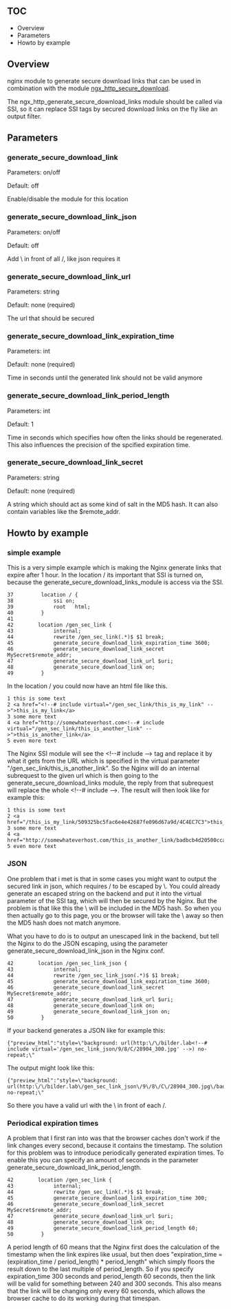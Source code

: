 ## TOC ##

* Overview
* Parameters
* Howto by example

## Overview ##

nginx module to generate secure download links that can be used in combination with the module [ngx_http_secure_download](http://wiki.nginx.org/NginxHttpSecureDownload "ngx_http_secure_download"). 

The ngx_http_generate_secure_download_links module should be called via SSI, so it can replace SSI tags by secured download links on the fly like an output filter.

## Parameters ##

### generate_secure_download_link ###

Parameters: on/off

Default: off

Enable/disable the module for this location

### generate_secure_download_link_json ###

Parameters: on/off

Default: off

Add \ in front of all /, like json requires it

### generate_secure_download_link_url ###

Parameters: string

Default: none \(required\)

The url that should be secured

### generate_secure_download_link_expiration_time ###

Parameters: int

Default: none \(required\)

Time in seconds until the generated link should not be valid anymore

### generate_secure_download_link_period_length ###

Parameters: int

Default: 1

Time in seconds which specifies how often the links should be regenerated. This also influences the precision of the spcified expiration time.

### generate_secure_download_link_secret ###

Parameters: string

Default: none \(required\)

A string which should act as some kind of salt in the MD5 hash. It can also contain variables like the $remote_addr.

## Howto by example ##

### simple example ###

This is a very simple example which is making the Nginx generate links that expire after 1 hour. In the location / its important that SSI is turned on, because the generate_secure_download_links_module is access via the SSI. 

	37         location / {
	38             ssi on;
	39             root   html;
	40         }
	41 
	42        location /gen_sec_link {
	43             internal;
	44             rewrite /gen_sec_link(.*)$ $1 break;
	45             generate_secure_download_link_expiration_time 3600;
	46             generate_secure_download_link_secret MySecret$remote_addr;
	47             generate_secure_download_link_url $uri;
	48             generate_secure_download_link on;
	49         }

In the location / you could now have an html file like this.

	1 this is some text
	2 <a href="<!--# include virtual="/gen_sec_link/this_is_my_link" -->">this_is_my_link</a>
	3 some more text
	4 <a href="http://somewhateverhost.com<!--# include virtual="/gen_sec_link/this_is_another_link" -->">this_is_another_link</a>
	5 even more text

The Nginx SSI module will see the \<!\-\-\# include \-\-\> tag and replace it by what it gets from the URL which is specified in the virtual parameter "/gen_sec_link/this_is_another_link". So the Nginx will do an internal subrequest to the given url which is then going to the generate_secure_download_links module, the reply from that subrequest will replace the whole \<!\-\-\# include \-\-\>. The result will then look like for example this:

	1 this is some text
	2 <a href="/this_is_my_link/509325bc5fac6e4e42687fe096d67a9d/4C4EC7C3">this_is_my_link</a>
	3 some more text
	4 <a href="http://somewhateverhost.com/this_is_another_link/badbcb4d20500cca464c609da41001b2/4C4EC7C3">this_is_another_link</a>
	5 even more text

### JSON ###

One problem that i met is that in some cases you might want to output the secured link in json, which requires / to be escaped by \\. You could already generate an escaped string on the backend and put it into the virtual parameter of the SSI tag, which will then be secured by the Nginx. But the problem is that like this the \\ will be included in the MD5 hash. So when you then actually go to this page, you or the browser will take the \\ away so then the MD5 hash does not match anymore. 

What you have to do is to output an unescaped link in the backend, but tell the Nginx to do the JSON escaping, using the parameter generate_secure_download_link_json in the Nginx conf.

	42        location /gen_sec_link_json {
	43             internal;
	44             rewrite /gen_sec_link_json(.*)$ $1 break;
	45             generate_secure_download_link_expiration_time 3600;
	46             generate_secure_download_link_secret MySecret$remote_addr;
	47             generate_secure_download_link_url $uri;
	48             generate_secure_download_link on;
	49             generate_secure_download_link_json on;
	50         }

If your backend generates a JSON like for example this:

	{"preview_html":"style=\"background: url(http:\/\/bilder.lab<!--# include virtual='/gen_sec_link_json/9/8/C/28904_300.jpg' -->) no-repeat;\"

The output might look like this:

	{"preview_html":"style=\"background: url(http:\/\/bilder.lab\/gen_sec_link_json\/9\/8\/C\/28904_300.jpg\/badbcb4d20500cca464c609da41001b2\/4C4EC7C3) no-repeat;\"

So there you have a valid url with the \\ in front of each /.

### Periodical expiration times ###

A problem that I first ran into was that the browser caches don't work if the link changes every second, because it contains the timestamp. The solution for this problem was to introduce periodically generated expiration times. To enable this you can specify an amount of seconds in the parameter generate_secure_download_link_period_length.

	42        location /gen_sec_link {
	43             internal;
	44             rewrite /gen_sec_link(.*)$ $1 break;
	45             generate_secure_download_link_expiration_time 300;
	46             generate_secure_download_link_secret MySecret$remote_addr;
	47             generate_secure_download_link_url $uri;
	48             generate_secure_download_link on;
	49             generate_secure_download_link_period_length 60;
	50         }

A period length of 60 means that the Nginx first does the calculation of the timestamp when the link expires like usual, but then does "expiration_time = (expiration_time / period_length) * period_length" which simply floors the result down to the last multiple of period_length. So if you specify expiration_time 300 seconds and period_length 60 seconds, then the link will be valid for something between 240 and 300 seconds. This also means that the link will be changing only every 60 seconds, which allows the browser cache to do its working during that timespan.